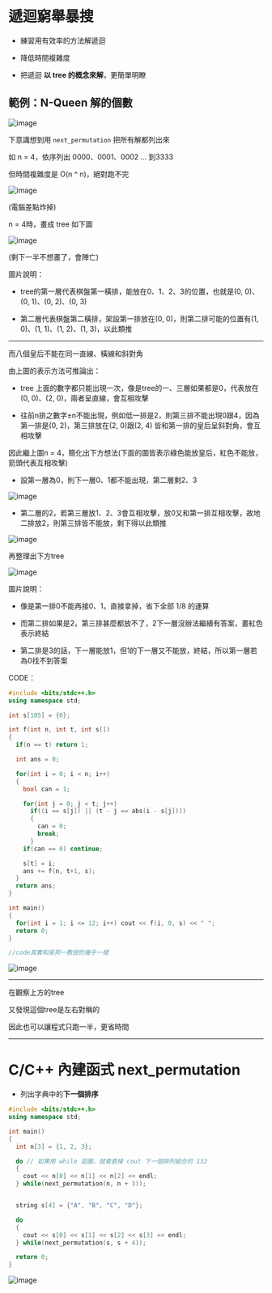 # 遞迴窮舉暴搜

* 練習用有效率的方法解遞迴

* 降低時間複雜度

* 把遞迴 **以 tree 的概念來解**，更簡單明瞭

## 範例：N-Queen 解的個數

![image](https://user-images.githubusercontent.com/84267907/156922799-701a9d51-104b-4cc4-b680-e0a09eba1923.png)

下意識想到用 `next_permutation` 把所有解都列出來

如 n = 4，依序列出 0000、0001、0002 ... 到3333

但時間複雜度是 O(n ^ n)，絕對跑不完

![image](https://user-images.githubusercontent.com/84267907/156927091-785a9477-d31a-42bb-af9f-09a2c9c6138b.png)

(電腦差點炸掉)

n = 4時，畫成 tree 如下圖

![image](https://user-images.githubusercontent.com/84267907/156922631-c0613825-1f61-45bb-9d46-cc8dc4609348.png)


(剩下一半不想畫了，會陣亡)

圖片說明：

* tree的第一層代表棋盤第一橫排，能放在0、1、2、3的位置，也就是(0, 0)、(0, 1)、(0, 2)、(0, 3)

* 第二層代表棋盤第二橫排，架設第一排放在(0, 0)，則第二排可能的位置有(1, 0)、(1, 1)、(1, 2)、(1, 3)，以此類推

***

而八個皇后不能在同一直線、橫線和斜對角

由上圖的表示方法可推論出：

* tree 上面的數字都只能出現一次，像是tree的一、三層如果都是0，代表放在(0, 0)、(2, 0)，兩者呈直線，會互相攻擊

* 往前n排之數字±n不能出現，例如低一排是2，則第三排不能出現0跟4，因為第一排是(0, 2)，第三排放在(2, 0)跟(2, 4) 皆和第一排的皇后呈斜對角，會互相攻擊

因此繼上圖n = 4，簡化出下方想法(下面的圖皆表示綠色能放皇后，紅色不能放，箭頭代表互相攻擊)

* 設第一層為0，則下一層0、1都不能出現，第二層剩2、3

![image](https://user-images.githubusercontent.com/84267907/156924454-27792f96-ad65-4fe4-b2c8-948fdaf047a7.png)


* 第二層的2，若第三層放1、2、3會互相攻擊，放0又和第一排互相攻擊，故地二排放2，則第三排皆不能放，剩下得以此類推

![image](https://user-images.githubusercontent.com/84267907/156924409-0bbf0fc4-21ae-42f6-aa16-d8155744d9a1.png)

再整理出下方tree

![image](https://user-images.githubusercontent.com/84267907/156924515-3fa77065-6af0-4878-bf8e-9e99535c7311.png)

圖片說明：

* 像是第一排0不能再接0、1，直接拿掉，省下全部 1/8 的運算

* 而第二排如果是2，第三排甚麼都放不了，2下一層沒辦法繼續有答案，畫紅色表示終結

* 第二排是3的話，下一層能放1，但1的下一層又不能放，終結，所以第一層若為0找不到答案

CODE：
~~~cpp
#include <bits/stdc++.h>
using namespace std;

int s[105] = {0};

int f(int n, int t, int s[])
{
  if(n == t) return 1;

  int ans = 0;

  for(int i = 0; i < n; i++)
  {
    bool can = 1;

    for(int j = 0; j < t; j++)
      if((i == s[j]) || (t - j == abs(i - s[j])))
      {
        can = 0;
        break;
      }
    if(can == 0) continue;

    s[t] = i;
    ans += f(n, t+1, s);
  }
  return ans;
}

int main()
{
  for(int i = 1; i <= 12; i++) cout << f(i, 0, s) << " ";
  return 0;
}

//code其實和吳邦一教授的幾乎一樣
~~~
![image](https://user-images.githubusercontent.com/84267907/156926932-46a3b190-9cab-453d-a13c-83385e2ab9ff.png)

***

在觀察上方的tree

又發現這個tree是左右對稱的

因此也可以讓程式只跑一半，更省時間

***

# C/C++ 內建函式 next_permutation

* 列出字典中的**下一個排序**

~~~cpp
#include <bits/stdc++.h>
using namespace std;

int main()
{
  int n[3] = {1, 2, 3};

  do // 如果用 while 迴圈，就會直接 cout 下一個排列組合的 132
  {
    cout << n[0] << n[1] << n[2] << endl;
  } while(next_permutation(n, n + 3));


  string s[4] = {"A", "B", "C", "D"};

  do
  {
    cout << s[0] << s[1] << s[2] << s[3] << endl;
  } while(next_permutation(s, s + 4));

  return 0;
}
~~~

![image](https://user-images.githubusercontent.com/84267907/156927812-68618440-f46a-4d2d-8e8a-6772d08b9443.png)

